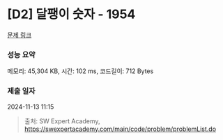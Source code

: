 # [D2] 달팽이 숫자 - 1954 

[문제 링크](https://swexpertacademy.com/main/code/problem/problemDetail.do?contestProbId=AV5PobmqAPoDFAUq) 

### 성능 요약

메모리: 45,304 KB, 시간: 102 ms, 코드길이: 712 Bytes

### 제출 일자

2024-11-13 11:15



> 출처: SW Expert Academy, https://swexpertacademy.com/main/code/problem/problemList.do